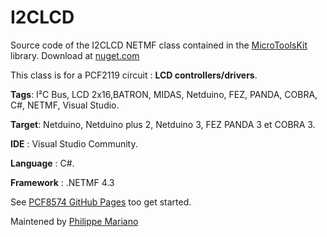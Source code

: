 I2CLCD
======

Source code of the I2CLCD NETMF class contained in the <a href="https://www.nuget.org/packages/WEBGE.Microtoolskit/" target="_blank">MicroToolsKit</a> library. Download at <a href="https://www.nuget.org" target="_blank">nuget.com</a>

This class is for a PCF2119 circuit : <strong>LCD controllers/drivers</strong>.


<strong>Tags</strong>: I²C Bus, LCD 2x16,BATRON, MIDAS, Netduino, FEZ, PANDA, COBRA, C#, NETMF, Visual Studio.

<strong>Target</strong>: Netduino, Netduino plus 2, Netduino 3, FEZ PANDA 3 et COBRA 3.

<strong>IDE</strong> : Visual Studio Community.

<strong>Language</strong> : C#.

<strong>Framework</strong> : .NETMF 4.3


See <a href="http://webge.github.io/I2CLCD/" target="_blank">PCF8574 GitHub Pages</a> too get started.

Maintened by <a href="mailto:philippemariano@gmail.com">Philippe Mariano</a>

